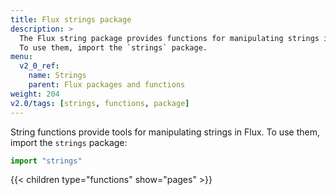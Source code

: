 ```yaml
---
title: Flux strings package
description: >
  The Flux string package provides functions for manipulating strings in Flux.
  To use them, import the `strings` package.
menu:
  v2_0_ref:
    name: Strings
    parent: Flux packages and functions
weight: 204
v2.0/tags: [strings, functions, package]
---
```


String functions provide tools for manipulating strings in Flux.
To use them, import the `strings` package:

```js
import "strings"
```

{{< children type="functions" show="pages" >}}
